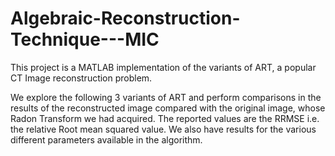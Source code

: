 # Algebraic-Reconstruction-Technique---MIC

This project is a MATLAB implementation of the variants of ART, a popular CT Image reconstruction problem. 

We explore the following 3 variants of ART and perform comparisons in the results of the reconstructed image compared with the original image, whose Radon Transform we had acquired. The reported values are the RRMSE i.e. the relative Root mean squared value. We also have results for the various different parameters available in the algorithm.


